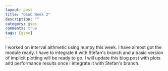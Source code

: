 ```yaml
---
layout: post
title: "GSoC Week 2"
description: ""
category: gsoc 
comments: true
tags: [gsoc]
---
```

I worked on interval aithmetic using numpy this week. I have almost got the module ready. I have to integrate it with Stefan's branch and a basic version of implicit plotting will be ready to go. I will update this blog post with plots and performance results once I integrate it with Stefan's branch.
